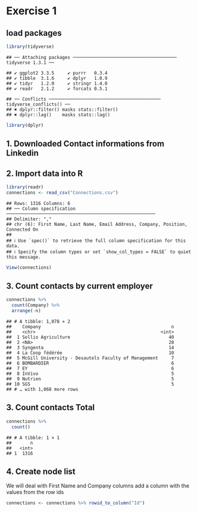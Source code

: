 Exercise 1
================

## load packages

``` r
library(tidyverse)
```

    ## ── Attaching packages ─────────────────────────────────────── tidyverse 1.3.1 ──

    ## ✔ ggplot2 3.3.5     ✔ purrr   0.3.4
    ## ✔ tibble  3.1.6     ✔ dplyr   1.0.9
    ## ✔ tidyr   1.2.0     ✔ stringr 1.4.0
    ## ✔ readr   2.1.2     ✔ forcats 0.5.1

    ## ── Conflicts ────────────────────────────────────────── tidyverse_conflicts() ──
    ## ✖ dplyr::filter() masks stats::filter()
    ## ✖ dplyr::lag()    masks stats::lag()

``` r
library(dplyr)
```

## 1. Downloaded Contact informations from Linkedin

## 2. Import data into R

``` r
library(readr)
connections <- read_csv("Connections.csv")
```

    ## Rows: 1316 Columns: 6
    ## ── Column specification ────────────────────────────────────────────────────────
    ## Delimiter: ","
    ## chr (6): First Name, Last Name, Email Address, Company, Position, Connected On
    ## 
    ## ℹ Use `spec()` to retrieve the full column specification for this data.
    ## ℹ Specify the column types or set `show_col_types = FALSE` to quiet this message.

``` r
View(connections)
```

## 3. Count contacts by current employer

``` r
connections %>% 
  count(Company) %>% 
  arrange(-n)
```

    ## # A tibble: 1,078 × 2
    ##    Company                                                 n
    ##    <chr>                                               <int>
    ##  1 Sollio Agriculture                                     40
    ##  2 <NA>                                                   28
    ##  3 Syngenta                                               14
    ##  4 La Coop fédérée                                        10
    ##  5 McGill University - Desautels Faculty of Management     7
    ##  6 BOMBARDIER                                              6
    ##  7 EY                                                      6
    ##  8 InVivo                                                  5
    ##  9 Nutrien                                                 5
    ## 10 SGS                                                     5
    ## # … with 1,068 more rows

## 3. Count contacts Total

``` r
connections %>% 
  count()
```

    ## # A tibble: 1 × 1
    ##       n
    ##   <int>
    ## 1  1316

## 4. Create node list

We will deal with First Name and Company columns add a column with the
values from the row ids

``` r
connections <- connections %>% rowid_to_column("Id") 
```
